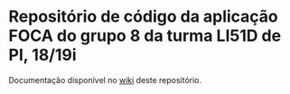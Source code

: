 # Repositório de código da aplicação FOCA do grupo 8 da turma LI51D de PI, 18/19i

Documentação disponível no [wiki](https://github.com/isel-leic-pi/1819i-LI51D-G08/wiki) deste repositório.